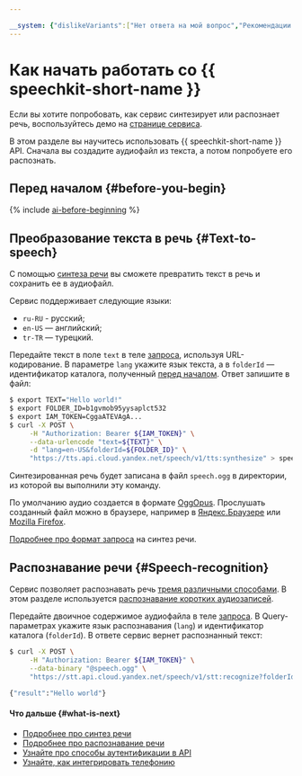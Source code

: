 ```yaml
---

__system: {"dislikeVariants":["Нет ответа на мой вопрос","Рекомендации не помогли","Содержание не соответсвует заголовку","Другое"]}
---
```

# Как начать работать cо {{ speechkit-short-name }}

Если вы хотите попробовать, как сервис синтезирует или распознает речь, воспользуйтесь демо на [странице сервиса](https://cloud.yandex.ru/services/speechkit#demo).

В этом разделе вы научитесь использовать {{ speechkit-short-name }} API. Сначала вы создадите аудиофайл из текста, а потом попробуете его распознать.

## Перед началом {#before-you-begin}

{% include [ai-before-beginning](../_includes/ai-before-beginning.md) %}

## Преобразование текста в речь {#Text-to-speech}

С помощью [синтеза речи](tts/index.md) вы сможете превратить текст в речь и сохранить ее в аудиофайл.

Сервис поддерживает следующие языки:
* `ru-RU` - русский;
* `en-US` — английский;
* `tr-TR` — турецкий.

Передайте текст в поле `text` в теле [запроса](tts/request.md), используя URL-кодирование. В параметре `lang` укажите язык текста, а в `folderId` — идентификатор каталога, полученный [перед началом](#before-begin). Ответ запишите в файл:

```bash
$ export TEXT="Hello world!"
$ export FOLDER_ID=b1gvmob95yysaplct532
$ export IAM_TOKEN=CggaATEVAgA...
$ curl -X POST \
     -H "Authorization: Bearer ${IAM_TOKEN}" \
     --data-urlencode "text=${TEXT}" \
     -d "lang=en-US&folderId=${FOLDER_ID}" \
     "https://tts.api.cloud.yandex.net/speech/v1/tts:synthesize" > speech.ogg
```

Синтезированная речь будет записана в файл `speech.ogg` в директории, из которой вы выполнили эту команду.

По умолчанию аудио создается в формате [OggOpus](https://wiki.xiph.org/OggOpus). Прослушать созданный файл можно в браузере, например в [Яндекс.Браузере](https://browser.yandex.ru) или [Mozilla Firefox](http://www.mozilla.org).

[Подробнее про формат запроса](tts/request.md) на синтез речи.

## Распознавание речи {#Speech-recognition}

Сервис позволяет распознавать речь [тремя различными способами](stt/index.md#stt-ways). В этом разделе используется [распознавание коротких аудиозаписей](stt/request.md).

Передайте двоичное содержимое аудиофайла в теле [запроса](stt/request.md). В Query-параметрах укажите язык распознавания (`lang`) и идентификатор каталога (`folderId`). В ответе сервис вернет распознанный текст:

```bash
$ curl -X POST \
     -H "Authorization: Bearer ${IAM_TOKEN}" \
     --data-binary "@speech.ogg" \
     "https://stt.api.cloud.yandex.net/speech/v1/stt:recognize?folderId=${FOLDER_ID}"

{"result":"Hello world"}
```

#### Что дальше {#what-is-next}

* [Подробнее про синтез речи](tts/index.md)
* [Подробнее про распознавание речи](stt/index.md)
* [Узнайте про способы аутентификации в API](concepts/auth.md)
* [Узнайте, как интегрировать телефонию](concepts/ivr-integration)
